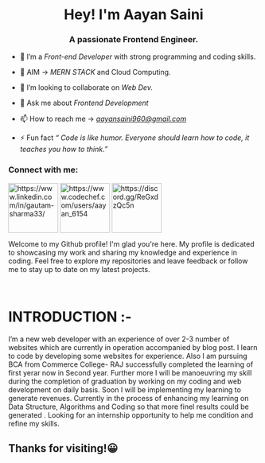 <h1 align="center"> Hey! I'm Aayan Saini</h1>
<h3 align="center">A passionate Frontend Engineer.</h3>

- 🌱 I’m a *Front-end Developer* with strong programming and coding skills.

- 🎯 AIM -> *MERN STACK* and Cloud Computing.

- 👯 I’m looking to collaborate on *Web Dev.*

- 💬 Ask me about *Frontend Development*

- 📫 How to reach me -> *aayansaini960@gmail.com*

- ⚡ Fun fact *“ Code is like humor. Everyone should learn how to code, it teaches you how to think.”*

<h3 align="left">Connect with me:</h3>
<p align="left">
<a href="https://www.linkedin.com/in/aayan-saini/" target="blank"><img align="center" src="https://img.icons8.com/plasticine/200/null/linkedin.png" alt="https://www.linkedin.com/in/gautam-sharma33/" height="100px" width="100px"/></a>
<a href="https://www.codechef.com/users/aayan_6154" target="blank"><img align="center" src="https://img.icons8.com/plasticine/400/null/codechef.png" alt="https://www.codechef.com/users/aayan_6154"/ height="100px width="100px"></a>
  <a href="https://discord.gg/ReGxdzQc5n" target="blank"><img align="center" src="https://img.icons8.com/plasticine/200/null/discord-logo.png" alt="https://discord.gg/ReGxdzQc5n"/ height="100px width="100px"></a>
</p>

 <p>Welcome to my Github profile! I'm glad you're here. My profile is dedicated to showcasing my work and sharing my knowledge and experience in coding. Feel free to explore my repositories and leave feedback or follow me to stay up to date on my latest projects.</p>
 
</br>

<h1>INTRODUCTION :- </h1>

<p>I’m a new web developer with an experience of over 2-3 number of websites which are currently in operation accompanied by blog post. I learn to code by developing some websites for experience. Also I am pursuing BCA from Commerce College- RAJ successfully completed the learning of first yerar now in Second year. Further more I will be manoeuvring my skill during the completion of graduation by working on my coding and web development on daily basis. Soon I will be implementing my learning to generate revenues. Currently in the process of enhancing my learning on Data Structure, Algorithms and Coding so that more finel results could be generated . 
Looking for an internship opportunity to help me condition and refine my skills.</p>

<h2> Thanks for visiting!😀 </h2>
